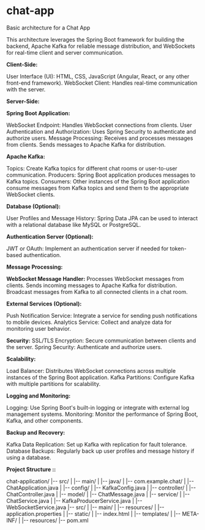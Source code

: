 # chat-app
Basic architecture for a Chat App

This architecture leverages the Spring Boot framework for building the backend, Apache Kafka for reliable message distribution, and WebSockets for real-time client and server communication.

**Client-Side:**

User Interface (UI): HTML, CSS, JavaScript (Angular, React, or any other front-end framework).
WebSocket Client: Handles real-time communication with the server.

**Server-Side:**

**Spring Boot Application:**

WebSocket Endpoint: Handles WebSocket connections from clients.
User Authentication and Authorization: Uses Spring Security to authenticate and authorize users.
Message Processing:
Receives and processes messages from clients.
Sends messages to Apache Kafka for distribution.

**Apache Kafka:**

Topics: Create Kafka topics for different chat rooms or user-to-user communication.
Producers: Spring Boot application produces messages to Kafka topics.
Consumers: Other instances of the Spring Boot application consume messages from Kafka topics and send them to the appropriate WebSocket clients.

**Database (Optional):**

User Profiles and Message History: Spring Data JPA can be used to interact with a relational database like MySQL or PostgreSQL.

**Authentication Server (Optional):**

JWT or OAuth: Implement an authentication server if needed for token-based authentication.

**Message Processing:**

**WebSocket Message Handler:**
Processes WebSocket messages from clients.
Sends incoming messages to Apache Kafka for distribution.
Broadcast messages from Kafka to all connected clients in a chat room.


**External Services (Optional):**

Push Notification Service: Integrate a service for sending push notifications to mobile devices.
Analytics Service: Collect and analyze data for monitoring user behavior.


**Security:**
SSL/TLS Encryption: Secure communication between clients and the server.
Spring Security: Authenticate and authorize users.

**Scalability:**

Load Balancer: Distributes WebSocket connections across multiple instances of the Spring Boot application.
Kafka Partitions: Configure Kafka with multiple partitions for scalability.

**Logging and Monitoring:**

Logging: Use Spring Boot's built-in logging or integrate with external log management systems.
Monitoring: Monitor the performance of Spring Boot, Kafka, and other components.

**Backup and Recovery:**

Kafka Data Replication: Set up Kafka with replication for fault tolerance.
Database Backups: Regularly back up user profiles and message history if using a database.


**Project Structure ::**

chat-application/
|-- src/
|   |-- main/
|       |-- java/
|           |-- com.example.chat/
|               |-- ChatApplication.java
|               |-- config/
|                   |-- KafkaConfig.java
|               |-- controller/
|                   |-- ChatController.java
|               |-- model/
|                   |-- ChatMessage.java
|               |-- service/
|                   |-- ChatService.java
|                   |-- KafkaProducerService.java
|                   |-- WebSocketService.java
|-- src/
|   |-- main/
|       |-- resources/
|           |-- application.properties
|           |-- static/
|               |-- index.html
|           |-- templates/
|           |-- META-INF/
|               |-- resources/
|-- pom.xml


